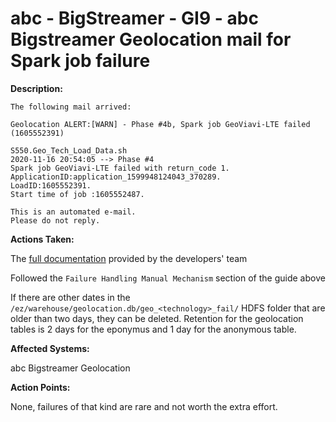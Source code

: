 # abc - BigStreamer - GI9 - abc Bigstreamer Geolocation mail for Spark job failure

<b>Description:</b>

```
The following mail arrived:

Geolocation ALERT:[WARN] - Phase #4b, Spark job GeoViavi-LTE failed (1605552391)

S550.Geo_Tech_Load_Data.sh
2020-11-16 20:54:05 --> Phase #4
Spark job GeoViavi-LTE failed with return_code 1.
ApplicationID:application_1599948124043_370289.
LoadID:1605552391.
Start time of job :1605552487.

This is an automated e-mail.
Please do not reply.
```

<b>Actions Taken:</b>

The [full documentation](http://10.124.161.38/trac/hadoop/wiki/dev/project/abc/geolocation_viavi) provided by the developers' team

Followed the `Failure Handling Manual Mechanism` section of the guide above

If there are other dates in the `/ez/warehouse/geolocation.db/geo_<technology>_fail/` HDFS folder that are older than two days, they can be deleted. Retention for the geolocation tables is 2 days for the eponymus and 1 day for the anonymous table.

<b>Affected Systems:</b>

abc Bigstreamer Geolocation

<b>Action Points:</b>

None, failures of that kind are rare and not worth the extra effort.
